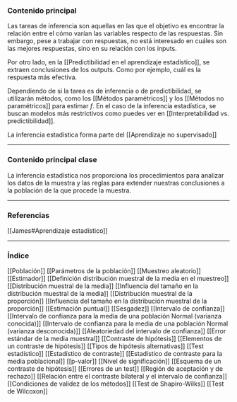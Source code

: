 ### Contenido principal

Las tareas de inferencia son aquellas en las que el objetivo es encontrar la relación entre el cómo varían las variables respecto de las respuestas. Sin embargo, pese a trabajar con respuestas, no está interesado en cuáles son las mejores respuestas, sino en su relación con los inputs.

Por otro lado, en la [[Predictibilidad en el aprendizaje estadístico]], se extraen conclusiones de los outputs. Como por ejemplo, cuál es la respuesta más efectiva. 

Dependiendo de si la tarea es de inferencia o de predictibilidad, se utilizarán métodos, como los [[Métodos paramétricos]] y los [[Métodos no paramétricos]] para estimar $f$. En el caso de la inferencia estadística, se buscan modelos más restrictivos como puedes ver en [[Interpretabilidad vs. predictibilidad]].

La inferencia estadística forma parte del [[Aprendizaje no supervisado]]

--- 
### Contenido principal clase

La inferencia estadística nos proporciona los procedimientos para analizar los datos de la muestra y las reglas para extender nuestras conclusiones a la población de la que procede la muestra.

--- 
### Referencias
[[James#Aprendizaje estadístico]]

---
### Índice
[[Población]]
[[Parámetros de la población]]
[[Muestreo aleatorio]]
[[Estimador]]
[[Definición distribución muestral de la media en el muestreo]]
[[Distribución muestral de la media]]
[[Influencia del tamaño en la distribución muestral de la media]]
[[Distribución muestral de la proporción]]
[[Influencia del tamaño en la distribución muestral de la proporción]]
[[Estimación puntual]]
[[Sesgadez]]
[[Intervalo de confianza]]
[[Intervalo de confianza para la media de una población Normal (varianza conocida)]]
[[Intervalo de confianza para la media de una población Normal (varianza desconocida)]]
[[Aleatoriedad del intervalo de confianza]]
[[Error estándar de la media muestral]]
[[Contraste de hipótesis]]
[[Elementos de un contraste de hipótesis]]
[[Tipos de hipótesis alternativas]]
[[Test estadístico]]
[[Estadístico de contraste]]
[[Estadístico de contraste para la media poblacional]]
[[p-valor]]
[[Nivel de significación]]
[[Esquema de un contraste de hipótesis]]
[[Errores de un test]]
[[Región de aceptación y de rechazo]]
[[Relación entre el contraste bilateral y el intervalo de confianza]]
[[Condiciones de validez de los métodos]]
[[Test de Shapiro-Wilks]]
[[Test de Wilcoxon]]